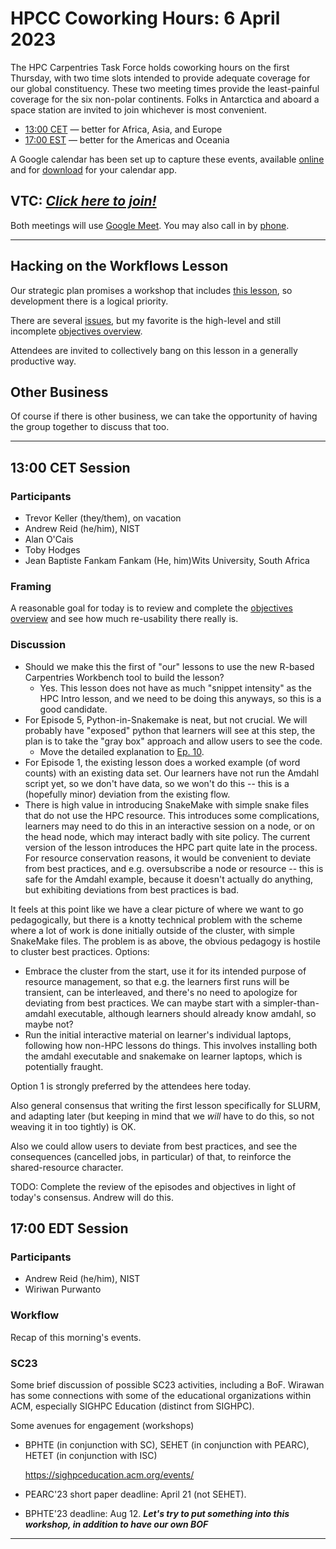 # HPCC Coworking Hours: 6 April 2023

The HPC Carpentries Task Force holds coworking hours on the first Thursday,
with two time slots intended to provide adequate coverage for our global
constituency. These two meeting times provide the least-painful coverage for
the six non-polar continents. Folks in Antarctica and aboard a space station
are invited to join whichever is most convenient.

- [13:00 CET][earlier] &mdash; better for Africa, Asia, and Europe
- [17:00 EST][evening] &mdash; better for the Americas and Oceania

A Google calendar has been set up to capture these events, available
[online][gcal] and for [download][ical] for your calendar app.

## VTC: **_[Click here to join!][meet]_**

Both meetings will use [Google Meet][meet]. You may also call in by [phone].

<!-- Info & Callback links -->

[meet]: https://meet.google.com/gez-aeui-jdx
[phone]: https://tel.meet/gez-aeui-jdx?hs=5
[earlier]:
  https://www.timeanddate.com/worldclock/fixedtime.html?iso=20230202T13&p1=187&msg=HPC+Carpentry+Coworking+1
[evening]:
  https://www.timeanddate.com/worldclock/fixedtime.html?iso=20230202T17&p1=250&msg=HPC+Carpentry+Coworking+2
[last-cowork]: https://codimd.carpentries.org/Lp5JwW5gSFqCslvBkVlHMg
[last-coord]: https://codimd.carpentries.org/5iTiOU7fQ3CeENzjB1LKhg

---

## Hacking on the Workflows Lesson

Our strategic plan promises a workshop that includes [this
lesson][hpc-workflows], so development there is a logical priority.

There are several [issues][hpc-workflows-issues], but my favorite is the
high-level and still incomplete
[objectives overview](https://github.com/carpentries-incubator/hpc-workflows/issues/15).

Attendees are invited to collectively bang on this lesson in a generally
productive way.

## Other Business

Of course if there is other business, we can take the opportunity of having the
group together to discuss that too.

---

## 13:00 CET Session

### Participants

- Trevor Keller (they/them), on vacation
- Andrew Reid (he/him), NIST
- Alan O'Cais
- Toby Hodges
- Jean Baptiste Fankam Fankam (He, him)Wits University, South Africa

### Framing

A reasonable goal for today is to review and complete the
[objectives overview](https://github.com/carpentries-incubator/hpc-workflows/issues/15)
and see how much re-usability there really is.

### Discussion

- Should we make this the first of "our" lessons to use the new R-based
  Carpentries Workbench tool to build the lesson?
  - Yes. This lesson does not have as much "snippet intensity" as the HPC Intro
    lesson, and we need to be doing this anyways, so this is a good candidate.
- For Episode 5, Python-in-Snakemake is neat, but not crucial. We will probably
  have "exposed" python that learners will see at this step, the plan is to
  take the "gray box" approach and allow users to see the code.
  - Move the detailed explanation to
    [Ep. 10](https://github.com/carpentries-incubator/hpc-workflows/issues/32).
- For Episode 1, the existing lesson does a worked example (of word counts)
  with an existing data set. Our learners have not run the Amdahl script yet,
  so we don't have data, so we won't do this -- this is a (hopefully minor)
  deviation from the existing flow.
- There is high value in introducing SnakeMake with simple snake files that do
  not use the HPC resource. This introduces some complications, learners may
  need to do this in an interactive session on a node, or on the head node,
  which may interact badly with site policy. The current version of the lesson
  introduces the HPC part quite late in the process. For resource conservation
  reasons, it would be convenient to deviate from best practices, and e.g.
  oversubscribe a node or resource -- this is safe for the Amdahl example,
  because it doesn't actually do anything, but exhibiting deviations from best
  practices is bad.

It feels at this point like we have a clear picture of where we want to go
pedagogically, but there is a knotty technical problem with the scheme where a
lot of work is done initially outside of the cluster, with simple SnakeMake
files. The problem is as above, the obvious pedagogy is hostile to cluster best
practices. Options:

- Embrace the cluster from the start, use it for its intended purpose of
  resource management, so that e.g. the learners first runs will be transient,
  can be interleaved, and there's no need to apologize for deviating from best
  practices. We can maybe start with a simpler-than-amdahl executable, although
  learners should already know amdahl, so maybe not?
- Run the initial interactive material on learner's individual laptops,
  following how non-HPC lessons do things. This involves installing both the
  amdahl executable and snakemake on learner laptops, which is potentially
  fraught.

Option 1 is strongly preferred by the attendees here today.

Also general consensus that writing the first lesson specifically for SLURM,
and adapting later (but keeping in mind that we _will_ have to do this, so not
weaving it in too tightly) is OK.

Also we could allow users to deviate from best practices, and see the
consequences (cancelled jobs, in particular) of that, to reinforce the
shared-resource character.

TODO: Complete the review of the episodes and objectives in light of today's
consensus. Andrew will do this.

## 17:00 EDT Session

### Participants

- Andrew Reid (he/him), NIST
- Wiriwan Purwanto

### Workflow

Recap of this morning's events.

### SC23

Some brief discussion of possible SC23 activities, including a BoF. Wirawan has
some connections with some of the educational organizations within ACM,
especially SIGHPC Education (distinct from SIGHPC).

Some avenues for engagement (workshops)

- BPHTE (in conjunction with SC), SEHET (in conjunction with PEARC), HETET (in
  conjunction with ISC)

  https://sighpceducation.acm.org/events/

- PEARC'23 short paper deadline: April 21 (not SEHET).
- BPHTE'23 deadline: Aug 12. **_Let's try to put something into this workshop,
  in addition to have our own BOF_**

---

<!-- Administrata -->

[gcal]:
  https://calendar.google.com/calendar/?cid=bWp0ZWh0ZmEycmVjZGZtNmZjdGUwMWVhdGNAZ3JvdXAuY2FsZW5kYXIuZ29vZ2xlLmNvbQ
[ical]:
  https://calendar.google.com/calendar/ical/mjtehtfa2recdfm6fcte01eatc%40group.calendar.google.com/public/basic.ics
[minutes]: https://github.com/hpc-carpentry/coordination/tree/main/minutes
[website]: https://github.com/hpc-carpentry/hpc-carpentry.github.io

<!--HPC Carpentry Repositories-->

[coordination]: https://github.com/hpc-carpentry/coordination
[proposals]: https://github.com/hpc-carpentry/coordination/labels/proposal
[hpc-chapel]: https://github.com/hpc-carpentry/hpc-chapel
[hpc-intro]: https://github.com/carpentries-incubator/hpc-intro
[hpc-parallel]: https://github.com/hpc-carpentry/hpc-parallel-novice
[hpc-python]: https://github.com/hpc-carpentry/hpc-python
[hpc-shell]: https://github.com/hpc-carpentry/hpc-shell
[hpc-workflows]: https://github.com/carpentries-incubator/hpc-workflows

<!--HPC Carpentry Issues-->

[coordination-issues]: https://github.com/hpc-carpentry/coordination/issues
[hpc-chapel-issues]: https://github.com/hpc-carpentry/hpc-chapel/issues
[hpc-intro-issues]: https://github.com/carpentries-incubator/hpc-intro/issues
[hpc-parallel-issues]:
  https://github.com/hpc-carpentry/hpc-parallel-novice/issues
[hpc-python-issues]: https://github.com/hpc-carpentry/hpc-python/issues
[hpc-shell-issues]: https://github.com/hpc-carpentry/hpc-shell/issues
[hpc-workflows-issues]:
  https://github.com/carpentries-incubator/hpc-workflows/issues

<!--Carpentries References-->

[conduct]:
  https://docs.carpentries.org/topic_folders/policies/code-of-conduct.html
[invite]: https://swc-slack-invite.herokuapp.com/
[ldh]:
  https://docs.carpentries.org/topic_folders/governance/lesson-program-policy.html#lesson-programs
[license]: https://creativecommons.org/licenses/by/4.0/
[slack]: https://swcarpentry.slack.com
